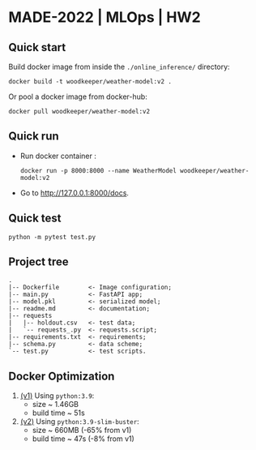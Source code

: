 # MADE-2022 | MLOps | HW2

## Quick start
Build docker image from inside the `./online_inference/` directory:
```commandline
docker build -t woodkeeper/weather-model:v2 .
```

Or pool a docker image from docker-hub:
```commandline
docker pull woodkeeper/weather-model:v2
```

## Quick run
- Run docker container :
   ```commandline
   docker run -p 8000:8000 --name WeatherModel woodkeeper/weather-model:v2
   ```
 - Go to http://127.0.0.1:8000/docs.

## Quick test
```commandline
python -m pytest test.py
```

## Project tree
```
.
|-- Dockerfile        <- Image configuration;
|-- main.py           <- FastAPI app;
|-- model.pkl         <- serialized model;
|-- readme.md         <- documentation;
|-- requests          
|   |-- holdout.csv   <- test data;
|   `-- requests_.py  <- requests.script;
|-- requirements.txt  <- requirements;
|-- schema.py         <- data scheme;
`-- test.py           <- test scripts.
```

## Docker Optimization
1. [(v1)](https://hub.docker.com/layers/woodkeeper/weather-model/v1/images/sha256-0e31c9592fde027c5697b86453a2ff85069dff25f7d0e28e32b6533d2f946202?context=repo) Using `python:3.9`:
   - size ~ 1.46GB
   - build time ~ 51s
2. [(v2)](https://hub.docker.com/layers/woodkeeper/weather-model/v2/images/sha256-556771140aefb67009b0b6c81c7986bc78523aa8387b2ac5d79ecceec47f6120?context=repo) Using `python:3.9-slim-buster`:
   - size ~ 660MB (-65% from v1)
   - build time ~ 47s (-8% from v1)